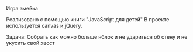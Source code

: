 Игра змейка

Реализовано с помощью книги "JavaScript для детей"
В проекте используется canvas и jQuery.

Задача:
Собрать как можно больше яблок и не удариться об стену и не укусить свой хвост
